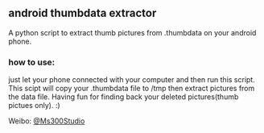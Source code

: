 ## android thumbdata extractor

A python script to extract thumb pictures from .thumbdata on your android phone.

### how to use:

just let your phone connected with your computer and then run this script.
This scipt will copy your .thumbdata file to /tmp
then extract pictures from the data file.
Having fun for finding back your deleted pictures(thumb pictues only). :)

Weibo: [@Ms300Studio](http://weibo.com/u/1978470625)
